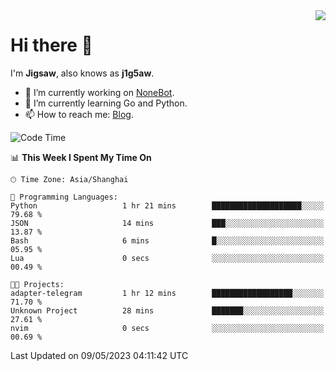 <a href="#">
  <img align="right" src="https://github-readme-stats.vercel.app/api?username=j1g5awi&count_private=true&show_icons=true&title_color=80070B&text_color=B3B3B3&bg_color=212121&icon_color=80070B" />
</a>

# Hi there 👋

I'm **Jigsaw**, also knows as **j1g5aw**.

- 🔭 I’m currently working on [NoneBot](https://github.com/nonebot).
- 🌱 I’m currently learning Go and Python.
- 📫 How to reach me: [Blog](https://blog.maddestroyer.xyz/).

<!--START_SECTION:waka-->
![Code Time](http://img.shields.io/badge/Code%20Time-1%2C114%20hrs%2045%20mins-blue)

📊 **This Week I Spent My Time On** 

```text
🕑︎ Time Zone: Asia/Shanghai

💬 Programming Languages: 
Python                   1 hr 21 mins        ████████████████████░░░░░   79.68 % 
JSON                     14 mins             ███░░░░░░░░░░░░░░░░░░░░░░   13.87 % 
Bash                     6 mins              █░░░░░░░░░░░░░░░░░░░░░░░░   05.95 % 
Lua                      0 secs              ░░░░░░░░░░░░░░░░░░░░░░░░░   00.49 % 

🐱‍💻 Projects: 
adapter-telegram         1 hr 12 mins        ██████████████████░░░░░░░   71.70 % 
Unknown Project          28 mins             ███████░░░░░░░░░░░░░░░░░░   27.61 % 
nvim                     0 secs              ░░░░░░░░░░░░░░░░░░░░░░░░░   00.69 % 
```


 Last Updated on 09/05/2023 04:11:42 UTC
<!--END_SECTION:waka-->
